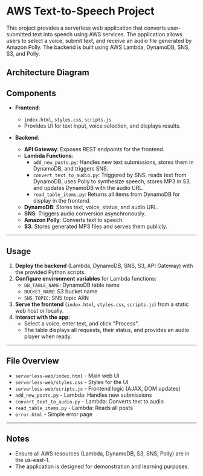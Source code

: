# AWS Text-to-Speech Project

This project provides a serverless web application that converts user-submitted text into speech using AWS services. The application allows users to select a voice, submit text, and receive an audio file generated by Amazon Polly. The backend is built using AWS Lambda, DynamoDB, SNS, S3, and Polly.


## Architecture Diagram



## Components

- **Frontend**:  
  - `index.html`, `styles.css`, `scripts.js`  
  - Provides UI for text input, voice selection, and displays results.

- **Backend**:  
  - **API Gateway**: Exposes REST endpoints for the frontend.
  - **Lambda Functions**:
    - `add_new_posts.py`: Handles new text submissions, stores them in DynamoDB, and triggers SNS.
    - `convert_text_to_audio.py`: Triggered by SNS, reads text from DynamoDB, uses Polly to synthesize speech, stores MP3 in S3, and updates DynamoDB with the audio URL.
    - `read_table_items.py`: Returns all items from DynamoDB for display in the frontend.
  - **DynamoDB**: Stores text, voice, status, and audio URL.
  - **SNS**: Triggers audio conversion asynchronously.
  - **Amazon Polly**: Converts text to speech.
  - **S3**: Stores generated MP3 files and serves them publicly.

---

## Usage

1. **Deploy the backend** (Lambda, DynamoDB, SNS, S3, API Gateway) with the provided Python scripts.
2. **Configure environment variables** for Lambda functions:
   - `DB_TABLE_NAME`: DynamoDB table name
   - `BUCKET_NAME`: S3 bucket name
   - `SNS_TOPIC`: SNS topic ARN
3. **Serve the frontend** (`index.html`, `styles.css`, `scripts.js`) from a static web host or locally.
4. **Interact with the app**:
   - Select a voice, enter text, and click "Process".
   - The table displays all requests, their status, and provides an audio player when ready.

---

## File Overview

- `serverless-web/index.html` - Main web UI
- `serverless-web/styles.css` - Styles for the UI
- `serverless-web/scripts.js` - Frontend logic (AJAX, DOM updates)
- `add_new_posts.py` - Lambda: Handles new submissions
- `convert_text_to_audio.py` - Lambda: Converts text to audio
- `read_table_items.py` - Lambda: Reads all posts
- `error.html` - Simple error page

---

## Notes

- Ensure all AWS resources (Lambda, DynamoDB, S3, SNS, Polly) are in the us-east-1.
- The application is designed for demonstration and learning purposes.